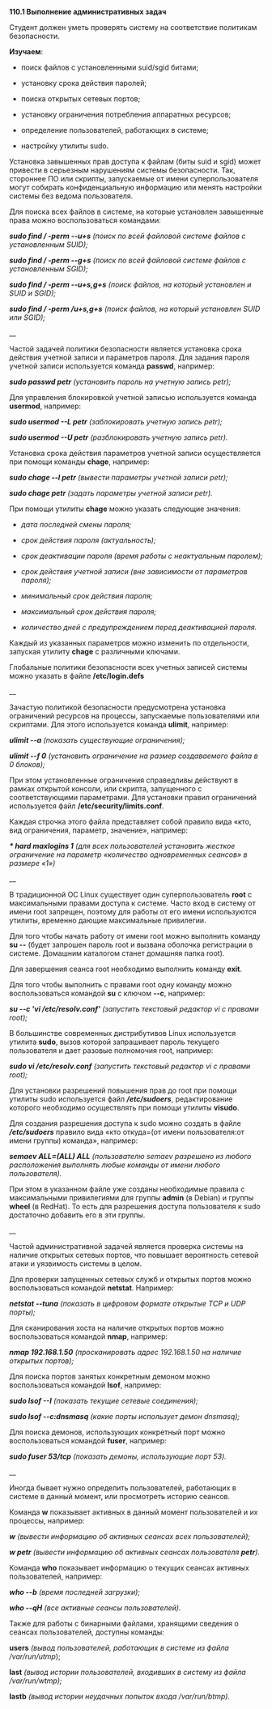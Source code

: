**110.1 Выполнение административных задач**

Студент должен уметь проверять систему на соответствие политикам
безопасности.

**Изучаем**:

-   поиск файлов с установленными suid/sgid битами;

-   установку срока действия паролей;

-   поиска открытых сетевых портов;

-   установку ограничения потребления аппаратных ресурсов;

-   определение пользователей, работающих в системе;

-   настройку утилиты sudo.

Установка завышенных прав доступа к файлам (биты suid и sgid) может
привести в серьезным нарушениям системы безопасности. Так, стороннее ПО
или скрипты, запускаемые от имени суперпользователя могут собирать
конфиденциальную информацию или менять настройки системы без ведома
пользователя.

Для поиска всех файлов в системе, на которые установлен завышенные права
можно воспользоваться командами:

***sudo find / -perm --u+s*** *(поиск по всей файловой системе файлов с
установленным SUID);*

***sudo find / -perm --g+s** (поиск по всей файловой системе файлов с
установленным SGID);*

***sudo find / -perm --u+s,g+s*** *(поиск файлов, на который установлен
и SUID и SGID);*

***sudo find / -perm /u+s,g+s*** *(поиск файлов, на который установлен
SUID или SGID);*

\_\_

Частой задачей политики безопасности является установка срока действия
учетной записи и параметров пароля. Для задания пароля учетной записи
используется команда **passwd**, например:

***sudo passwd petr** (установить пароль на учетную запись petr);*

Для управления блокировкой учетной записью используется команда
**usermod**, например:

***sudo usermod --L petr** (заблокировать учетную запись petr);*

***sudo usermod --U petr** (разблокировать учетную запись petr).*

Установка срока действия параметров учетной записи осуществляется при
помощи команды **chage**, например:

***sudo chage --l petr** (вывести параметры учетной записи petr);*

***sudo chage petr** (задать параметры учетной записи petr).*

При помощи утилиты **chage** можно указать следующие значения:

-   *дата последней смены пароля;*

-   *срок действия пароля (актуальность);*

-   *срок деактивации пароля (время работы с неактуальным паролем);*

-   *срок действия учетной записи (вне зависимости от параметров
    пароля);*

-   *минимальный срок действия пароля;*

-   *максимальный срок действия пароля;*

-   *количество дней с предупреждением перед деактивацией пароля.*

Каждый из указанных параметров можно изменить по отдельности, запуская
утилиту **chage** с различными ключами.

Глобальные политики безопасности всех учетных записей системы можно
указать в файле **/etc/login.defs**

\_\_

Зачастую политикой безопасности предусмотрена установка ограничений
ресурсов на процессы, запускаемые пользователями или скриптами. Для
этого используется команда **ulimit**, например:

***ulimit --a** (показать существующие ограничения);*

***ulimit --f 0*** *(установить ограничение на размер создаваемого файла
в 0 блоков);*

При этом установленные ограничения справедливы действуют в рамках
открытой консоли, или скрипта, запущенного с соответствующими
параметрами. Для установки правил ограничений используется файл
**/etc/security/limits.conf**.

Каждая строчка этого файла представляет собой правило вида «кто, вид
ограничения, параметр, значение», например:

***\* hard maxlogins 1** (для всех пользователей установить жесткое
ограничение на параметр «количество одновременных сеансов» в размере
«1»)*

\_\_

В традиционной ОС Linux существует один суперпользователь **root** с
максимальными правами доступа к системе. Часто вход в систему от имени
root запрещен, поэтому для работы от его имени используются утилиты,
временно дающие максимальные привилегии.

Для того чтобы начать работу от имени root можно выполнить команду **su
--** (будет запрошен пароль root и вызвана оболочка регистрации в
системе. Домашним каталогом станет домашняя папка root).

Для завершения сеанса root необходимо выполнить команду **exit**.

Для того чтобы выполнить с правами root одну команду можно
воспользоваться командой **su** с ключом **--c**, например:

***su --c 'vi /etc/resolv.conf'** (запустить текстовый редактор vi с
правами root);*

В большинстве современных дистрибутивов Linux используется утилита
**sudo**, вызов которой запрашивает пароль текущего пользователя и дает
разовые полномочия root, например:

***sudo vi /etc/resolv.conf** (запустить текстовый редактор vi с правами
root);*

Для установки разрешений повышения прав до root при помощи утилиты sudo
используется файл ***/etc/sudoers***, редактирование которого необходимо
осуществлять при помощи утилиты **visudo**.

Для создания разрешения доступа к sudo можно создать в файле
***/etc/sudoers*** правило вида «кто откуда=(от имени пользователя:от
имени группы) команда», например:

***semaev ALL=(ALL) ALL** (пользователю semaev разрешено из любого
расположения выполнять любые команды от имени любого пользователя).*

При этом в указанном файле уже созданы необходимые правила с
максимальными привилегиями для группы **admin** (в Debian) и группы
**wheel** (в RedHat). То есть для разрешения доступа пользователя к sudo
достаточно добавить его в эти группы.

\_\_

Частой административной задачей является проверка системы на наличие
открытых сетевых портов, что повышает вероятность сетевой атаки и
уязвимость системы в целом.

Для проверки запущенных сетевых служб и открытых портов можно
воспользоваться командой **netstat**. Например:

***netstat --tuna** (показать в цифровом формате открытые TCP и UDP
порты);*

Для сканирования хоста на наличие открытых портов можно воспользоваться
командой **nmap**, например:

***nmap 192.168.1.50*** *(просканировать адрес 192.168.1.50 на наличие
открытых портов);*

Для поиска портов занятых конкретным демоном можно воспользоваться
командой **lsof**, например:

***sudo lsof --I** (показать текущие сетевые соединения);*

***sudo lsof --c:dnsmasq** (какие порты использует демон dnsmasq);*

Для поиска демонов, использующих конкретный порт можно воспользоваться
командой **fuser**, например:

***sudo fuser 53/tcp** (показать демоны, использующие порт 53).*

\_\_

Иногда бывает нужно определить пользователей, работающих в системе в
данный момент, или просмотреть историю сеансов.

Команда **w** показывает активных в данный момент пользователей и их
процессы, например:

***w** (вывести информацию об активных сеансах всех пользователей);*

***w petr** (вывести информацию об активных сеансах пользователя
**petr**).*

Команда **who** показывает информацию о текущих сеансах активных
пользователей, например:

***who --b*** *(время последней загрузки);*

***who --qH** (все активные сеансы пользователей).*

Также для работы с бинарными файлами, хранящими сведения о сеансах
пользователей, доступны команды:

**users** *(вывод пользователей, работающих в системе из файла
/var/run/utmp*);

**last** *(вывод истории пользователей, входивших в систему из файла
/var/run/wtmp);*

**lastb** *(вывод истории неудачных попыток входа /var/run/btmp).*
